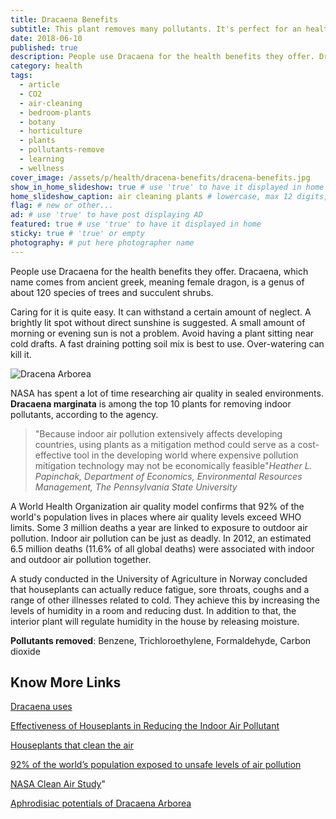 ```yaml
---
title: Dracaena Benefits
subtitle: This plant removes many pollutants. It's perfect for an healthy home.
date: 2018-06-10
published: true
description: People use Dracaena for the health benefits they offer. Dracaena, which name comes from ancient greek, meaning female dragon, is a genus of about 120 species.  # max 160 digits cos dunno how to trim it, yet......
category: health
tags:
  - article
  - CO2
  - air-cleaning
  - bedroom-plants
  - botany
  - horticulture
  - plants
  - pollutants-remove
  - learning
  - wellness
cover_image: /assets/p/health/dracena-benefits/dracena-benefits.jpg
show_in_home_slideshow: true # use 'true' to have it displayed in home slideshow
home_slideshow_caption: air cleaning plants # lowercase, max 12 digits, including spaces
flag: # new or other...
ad: # use 'true' to have post displaying AD
featured: true # use 'true' to have it displayed in home
sticky: true # 'true' or empty
photography: # put here photographer name
---
```


People use Dracaena for the health benefits they offer. Dracaena, which name comes from ancient greek, meaning female dragon, is a genus of about 120 species of trees and succulent shrubs.

Caring for it is quite easy. It can withstand a certain amount of neglect. A brightly lit spot without direct sunshine is suggested. A small amount of morning or evening sun is not a problem. Avoid having a plant sitting near cold drafts. A fast draining potting soil mix is best to use. Over-watering can kill it.

![Dracena Arborea](/assets/p/health/dracena-benefits/dracena-benefits-02.jpg)

NASA has spent a lot of time researching air quality in sealed environments. **Dracaena marginata** is among the top 10 plants for removing indoor pollutants, according to the agency.

>"Because indoor air pollution extensively affects developing countries, using plants as a mitigation method could serve as a cost-effective tool in the developing world where expensive pollution mitigation technology may not be economically feasible"_Heather L. Papinchak, Department of Economics, Environmental Resources Management, The Pennsylvania State University_

A World Health Organization air quality model confirms that 92% of the world's population lives in places where air quality levels exceed WHO limits. Some 3 million deaths a year are linked to exposure to outdoor air pollution. Indoor air pollution can be just as deadly. In 2012, an estimated 6.5 million deaths (11.6% of all global deaths) were associated with indoor and outdoor air pollution together.

A study conducted in the University of Agriculture in Norway concluded that houseplants can actually reduce fatigue, sore throats, coughs and a range of other illnesses related to cold. They achieve this by increasing the levels of humidity in a room and reducing dust. In addition to that, the interior plant will regulate humidity in the house by releasing moisture.



**Pollutants removed**: Benzene, Trichloroethylene, Formaldehyde, Carbon dioxide


## Know More Links

[Dracaena uses](http://www.westcoastnurseries.com/dracaena-why-use-dracaena/)

[Effectiveness of Houseplants in Reducing the Indoor Air Pollutant](http://horttech.ashspublications.org/cgi/content/abstract/19/2/286)

[Houseplants that clean the air](https://www.mnn.com/health/healthy-spaces/stories/houseplants-that-clean-the-air)

[92% of the world’s population exposed to unsafe levels of air pollution](https://www.sciencedaily.com/releases/2016/09/160927144248.htm)

[NASA Clean Air Study](https://en.wikipedia.org/wiki/NASA_Clean_Air_Study)"

[Aphrodisiac potentials of Dracaena Arborea](https://www.sciencedirect.com/science/article/pii/S1995764514601036)
